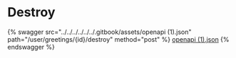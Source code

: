 # Destroy

{% swagger src="../../../../../../.gitbook/assets/openapi (1).json" path="/user/greetings/{id}/destroy" method="post" %}
[openapi (1).json](<../../../../../../.gitbook/assets/openapi (1).json>)
{% endswagger %}
